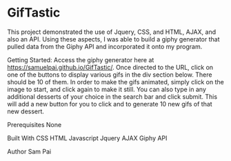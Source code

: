 # GifTastic

This project demonstrated the use of Jquery, CSS, and HTML, AJAX, and also an API. Using these aspects, I was able to build a giphy generator that pulled data from the Giphy API and incorporated it onto my program. 

Getting Started: Access the giphy generator here at https://samuelpai.github.io/GifTastic/. Once directed to the URL, click on one of the buttons to display various gifs in the div section below. There should be 10 of them. In order to make the gifs animated, simply click on the image to start, and click again to make it still. You can also type in any additional desserts of your choice in the search bar and click submit. This will add a new button for you to click and to generate 10 new gifs of that new dessert.

Prerequisites None

Built With CSS HTML Javascript Jquery AJAX Giphy API

Author Sam Pai
